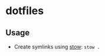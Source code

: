 # dotfiles

## Usage

- Create symlinks using [stow](https://www.gnu.org/software/stow/): `stow .`

